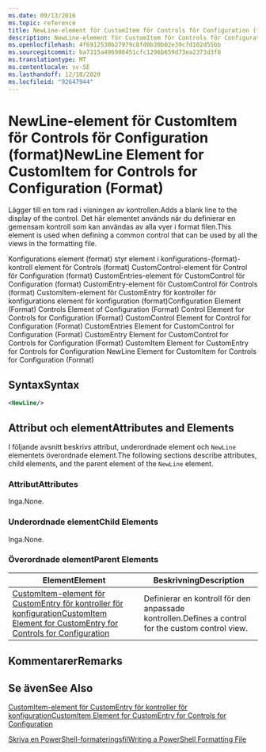 ```yaml
---
ms.date: 09/13/2016
ms.topic: reference
title: NewLine-element för CustomItem för Controls för Configuration (format)
description: NewLine-element för CustomItem för Controls för Configuration (format)
ms.openlocfilehash: 4f6912530b27979c8fd0b30b02e39c7d102d55bb
ms.sourcegitcommit: ba7315a496986451cfc1296b659d73ea2373d3f0
ms.translationtype: MT
ms.contentlocale: sv-SE
ms.lasthandoff: 12/10/2020
ms.locfileid: "92647944"
---
```

# <a name="newline-element-for-customitem-for-controls-for-configuration-format"></a><span data-ttu-id="6241a-103">NewLine-element för CustomItem för Controls för Configuration (format)</span><span class="sxs-lookup"><span data-stu-id="6241a-103">NewLine Element for CustomItem for Controls for Configuration (Format)</span></span>

<span data-ttu-id="6241a-104">Lägger till en tom rad i visningen av kontrollen.</span><span class="sxs-lookup"><span data-stu-id="6241a-104">Adds a blank line to the display of the control.</span></span> <span data-ttu-id="6241a-105">Det här elementet används när du definierar en gemensam kontroll som kan användas av alla vyer i format filen.</span><span class="sxs-lookup"><span data-stu-id="6241a-105">This element is used when defining a common control that can be used by all the views in the formatting file.</span></span>

<span data-ttu-id="6241a-106">Konfigurations element (format) styr element i konfigurations-(format)-kontroll element för Controls (format) CustomControl-element för Control för Configuration (format) CustomEntries-element för CustomControl för Configuration (format) CustomEntry-element för CustomControl för Controls (format) CustomItem-element för CustomEntry för kontroller för konfigurations element för konfiguration (format)</span><span class="sxs-lookup"><span data-stu-id="6241a-106">Configuration Element (Format) Controls Element of Configuration (Format) Control Element for Controls for Configuration (Format) CustomControl Element for Control for Configuration (Format) CustomEntries Element for CustomControl for Configuration (Format) CustomEntry Element for CustomControl for Controls for Configuration (Format) CustomItem Element for CustomEntry for Controls for Configuration NewLine Element for CustomItem for Controls for Configuration (Format)</span></span>

## <a name="syntax"></a><span data-ttu-id="6241a-107">Syntax</span><span class="sxs-lookup"><span data-stu-id="6241a-107">Syntax</span></span>

```xml
<NewLine/>
```

## <a name="attributes-and-elements"></a><span data-ttu-id="6241a-108">Attribut och element</span><span class="sxs-lookup"><span data-stu-id="6241a-108">Attributes and Elements</span></span>

<span data-ttu-id="6241a-109">I följande avsnitt beskrivs attribut, underordnade element och `NewLine` elementets överordnade element.</span><span class="sxs-lookup"><span data-stu-id="6241a-109">The following sections describe attributes, child elements, and the parent element of the `NewLine` element.</span></span>

### <a name="attributes"></a><span data-ttu-id="6241a-110">Attribut</span><span class="sxs-lookup"><span data-stu-id="6241a-110">Attributes</span></span>

<span data-ttu-id="6241a-111">Inga.</span><span class="sxs-lookup"><span data-stu-id="6241a-111">None.</span></span>

### <a name="child-elements"></a><span data-ttu-id="6241a-112">Underordnade element</span><span class="sxs-lookup"><span data-stu-id="6241a-112">Child Elements</span></span>

<span data-ttu-id="6241a-113">Inga.</span><span class="sxs-lookup"><span data-stu-id="6241a-113">None.</span></span>

### <a name="parent-elements"></a><span data-ttu-id="6241a-114">Överordnade element</span><span class="sxs-lookup"><span data-stu-id="6241a-114">Parent Elements</span></span>

|<span data-ttu-id="6241a-115">Element</span><span class="sxs-lookup"><span data-stu-id="6241a-115">Element</span></span>|<span data-ttu-id="6241a-116">Beskrivning</span><span class="sxs-lookup"><span data-stu-id="6241a-116">Description</span></span>|
|-------------|-----------------|
|[<span data-ttu-id="6241a-117">CustomItem-element för CustomEntry för kontroller för konfiguration</span><span class="sxs-lookup"><span data-stu-id="6241a-117">CustomItem Element for CustomEntry for Controls for Configuration</span></span>](./customitem-element-for-customentry-for-controls-for-configuration-format.md)|<span data-ttu-id="6241a-118">Definierar en kontroll för den anpassade kontrollen.</span><span class="sxs-lookup"><span data-stu-id="6241a-118">Defines a control for the custom control view.</span></span>|

## <a name="remarks"></a><span data-ttu-id="6241a-119">Kommentarer</span><span class="sxs-lookup"><span data-stu-id="6241a-119">Remarks</span></span>

## <a name="see-also"></a><span data-ttu-id="6241a-120">Se även</span><span class="sxs-lookup"><span data-stu-id="6241a-120">See Also</span></span>

[<span data-ttu-id="6241a-121">CustomItem-element för CustomEntry för kontroller för konfiguration</span><span class="sxs-lookup"><span data-stu-id="6241a-121">CustomItem Element for CustomEntry for Controls for Configuration</span></span>](./customitem-element-for-customentry-for-controls-for-configuration-format.md)

[<span data-ttu-id="6241a-122">Skriva en PowerShell-formateringsfil</span><span class="sxs-lookup"><span data-stu-id="6241a-122">Writing a PowerShell Formatting File</span></span>](./writing-a-powershell-formatting-file.md)
